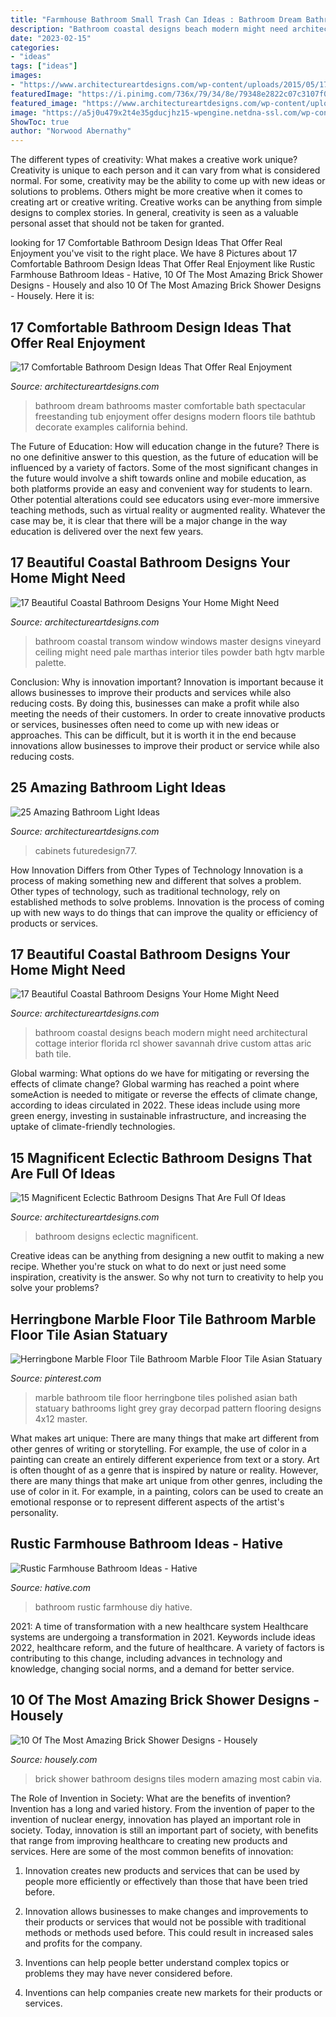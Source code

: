 ```yaml
---
title: "Farmhouse Bathroom Small Trash Can Ideas : Bathroom Dream Bathrooms Master Comfortable Bath Spectacular Freestanding Tub Enjoyment Offer Designs Modern Floors Tile Bathtub Decorate Examples California Behind"
description: "Bathroom coastal designs beach modern might need architectural cottage interior florida rcl shower savannah drive custom attas aric bath tile"
date: "2023-02-15"
categories:
- "ideas"
tags: ["ideas"]
images:
- "https://www.architectureartdesigns.com/wp-content/uploads/2015/05/17-Beautiful-Coastal-Bathroom-Designs-Your-Home-Might-Need-13-630x917.jpg"
featuredImage: "https://i.pinimg.com/736x/79/34/8e/79348e2822c07c3107f02532322bbdb5.jpg"
featured_image: "https://www.architectureartdesigns.com/wp-content/uploads/2015/05/17-Beautiful-Coastal-Bathroom-Designs-Your-Home-Might-Need-13-630x917.jpg"
image: "https://a5j0u479x2t4e35gducjhz15-wpengine.netdna-ssl.com/wp-content/uploads/2017/04/Chich-bathroom-with-modern-shower-cabin-and-white-brick-tiles-1.jpg"
ShowToc: true
author: "Norwood Abernathy"
---
```



The different types of creativity: What makes a creative work unique?
Creativity is unique to each person and it can vary from what is considered normal. For some, creativity may be the ability to come up with new ideas or solutions to problems. Others might be more creative when it comes to creating art or creative writing. Creative works can be anything from simple designs to complex stories. In general, creativity is seen as a valuable personal asset that should not be taken for granted.

	

		
looking for 17 Comfortable Bathroom Design Ideas That Offer Real Enjoyment you've visit to the right place. We have 8 Pictures about 17 Comfortable Bathroom Design Ideas That Offer Real Enjoyment like Rustic Farmhouse Bathroom Ideas - Hative, 10 Of The Most Amazing Brick Shower Designs - Housely and also 10 Of The Most Amazing Brick Shower Designs - Housely. Here it is:
		
    
## 17 Comfortable Bathroom Design Ideas That Offer Real Enjoyment

<img loading=lazy src="https://www.architectureartdesigns.com/wp-content/uploads/2015/03/1515-630x419.jpg" onerror="this.onerror=null;this.src='https://tse1.mm.bing.net/th?id=OIP.QCKXsA2XWhvU0AnAnuKFZQHaE7&amp;pid=15.1';" alt="17 Comfortable Bathroom Design Ideas That Offer Real Enjoyment">

_Source: architectureartdesigns.com_

>bathroom dream bathrooms master comfortable bath spectacular freestanding tub enjoyment offer designs modern floors tile bathtub decorate examples california behind. 

	

The Future of Education: How will education change in the future?
There is no one definitive answer to this question, as the future of education will be influenced by a variety of factors. Some of the most significant changes in the future would involve a shift towards online and mobile education, as both platforms provide an easy and convenient way for students to learn. Other potential alterations could see educators using ever-more immersive teaching methods, such as virtual reality or augmented reality. Whatever the case may be, it is clear that there will be a major change in the way education is delivered over the next few years.

    
## 17 Beautiful Coastal Bathroom Designs Your Home Might Need

<img loading=lazy src="https://www.architectureartdesigns.com/wp-content/uploads/2015/05/17-Beautiful-Coastal-Bathroom-Designs-Your-Home-Might-Need-13-630x917.jpg" onerror="this.onerror=null;this.src='https://tse1.mm.bing.net/th?id=OIP._nrrVw8MmrwVlNni5fonjAHaKx&amp;pid=15.1';" alt="17 Beautiful Coastal Bathroom Designs Your Home Might Need">

_Source: architectureartdesigns.com_

>bathroom coastal transom window windows master designs vineyard ceiling might need pale marthas interior tiles powder bath hgtv marble palette. 

	

Conclusion: Why is innovation important?
Innovation is important because it allows businesses to improve their products and services while also reducing costs. By doing this, businesses can make a profit while also meeting the needs of their customers. In order to create innovative products or services, businesses often need to come up with new ideas or approaches. This can be difficult, but it is worth it in the end because innovations allow businesses to improve their product or service while also reducing costs.

    
## 25 Amazing Bathroom Light Ideas

<img loading=lazy src="https://www.architectureartdesigns.com/wp-content/uploads/2014/02/86.jpg" onerror="this.onerror=null;this.src='https://tse3.mm.bing.net/th?id=OIP.w9mipoMV-a1LceFQRYXIhQHaJ4&amp;pid=15.1';" alt="25 Amazing Bathroom Light Ideas">

_Source: architectureartdesigns.com_

>cabinets futuredesign77. 

	

How Innovation Differs from Other Types of Technology
Innovation is a process of making something new and different that solves a problem. Other types of technology, such as traditional technology, rely on established methods to solve problems. Innovation is the process of coming up with new ways to do things that can improve the quality or efficiency of products or services.

    
## 17 Beautiful Coastal Bathroom Designs Your Home Might Need

<img loading=lazy src="https://www.architectureartdesigns.com/wp-content/uploads/2015/05/17-Beautiful-Coastal-Bathroom-Designs-Your-Home-Might-Need-11-630x945.jpg" onerror="this.onerror=null;this.src='https://tse1.mm.bing.net/th?id=OIP.N3AsHfLcB6wqfDcRjahOuAHaLH&amp;pid=15.1';" alt="17 Beautiful Coastal Bathroom Designs Your Home Might Need">

_Source: architectureartdesigns.com_

>bathroom coastal designs beach modern might need architectural cottage interior florida rcl shower savannah drive custom attas aric bath tile. 

	

Global warming: What options do we have for mitigating or reversing the effects of climate change?
Global warming has reached a point where someAction is needed to mitigate or reverse the effects of climate change, according to ideas circulated in 2022. These ideas include using more green energy, investing in sustainable infrastructure, and increasing the uptake of climate-friendly technologies.

    
## 15 Magnificent Eclectic Bathroom Designs That Are Full Of Ideas

<img loading=lazy src="https://www.architectureartdesigns.com/wp-content/uploads/2016/11/15-Magnificent-Eclectic-Bathroom-Designs-That-Are-Full-Of-Ideas-6-630x886.jpg" onerror="this.onerror=null;this.src='https://tse3.mm.bing.net/th?id=OIP.gYICp1ww-8ykzW0XFe6MiQHaKa&amp;pid=15.1';" alt="15 Magnificent Eclectic Bathroom Designs That Are Full Of Ideas">

_Source: architectureartdesigns.com_

>bathroom designs eclectic magnificent. 

	

Creative ideas can be anything from designing a new outfit to making a new recipe. Whether you're stuck on what to do next or just need some inspiration, creativity is the answer. So why not turn to creativity to help you solve your problems?

    
## Herringbone Marble Floor Tile Bathroom Marble Floor Tile Asian Statuary

<img loading=lazy src="https://i.pinimg.com/736x/79/34/8e/79348e2822c07c3107f02532322bbdb5.jpg" onerror="this.onerror=null;this.src='https://tse3.mm.bing.net/th?id=OIP.31MWwCKVdg0x0u1-X2o7dwHaKp&amp;pid=15.1';" alt="Herringbone Marble Floor Tile Bathroom Marble Floor Tile Asian Statuary">

_Source: pinterest.com_

>marble bathroom tile floor herringbone tiles polished asian bath statuary bathrooms light grey gray decorpad pattern flooring designs 4x12 master. 

	

What makes art unique: There are many things that make art different from other genres of writing or storytelling. For example, the use of color in a painting can create an entirely different experience from text or a story.
Art is often thought of as a genre that is inspired by nature or reality. However, there are many things that make art unique from other genres, including the use of color in it. For example, in a painting, colors can be used to create an emotional response or to represent different aspects of the artist's personality.

    
## Rustic Farmhouse Bathroom Ideas - Hative

<img loading=lazy src="https://hative.com/wp-content/uploads/2016/05/rustic-bathroom/13-rustic-bathroom-ideas.jpg" onerror="this.onerror=null;this.src='https://tse2.mm.bing.net/th?id=OIP.BgtSVJm8N0i68LPmkaInAQHaLH&amp;pid=15.1';" alt="Rustic Farmhouse Bathroom Ideas - Hative">

_Source: hative.com_

>bathroom rustic farmhouse diy hative. 

	

2021: A time of transformation with a new healthcare system
Healthcare systems are undergoing a transformation in 2021. Keywords include ideas 2022, healthcare reform, and the future of healthcare. A variety of factors is contributing to this change, including advances in technology and knowledge, changing social norms, and a demand for better service.

    
## 10 Of The Most Amazing Brick Shower Designs - Housely

<img loading=lazy src="https://a5j0u479x2t4e35gducjhz15-wpengine.netdna-ssl.com/wp-content/uploads/2017/04/Chich-bathroom-with-modern-shower-cabin-and-white-brick-tiles-1.jpg" onerror="this.onerror=null;this.src='https://tse1.mm.bing.net/th?id=OIP.HJexXGtIdnaRimHcDTLungHaLH&amp;pid=15.1';" alt="10 Of The Most Amazing Brick Shower Designs - Housely">

_Source: housely.com_

>brick shower bathroom designs tiles modern amazing most cabin via. 

	

The Role of Invention in Society: What are the benefits of invention?
Invention has a long and varied history. From the invention of paper to the invention of nuclear energy, innovation has played an important role in society. Today, innovation is still an important part of society, with benefits that range from improving healthcare to creating new products and services. Here are some of the most common benefits of innovation:
1. Innovation creates new products and services that can be used by people more efficiently or effectively than those that have been tried before.

2. Innovation allows businesses to make changes and improvements to their products or services that would not be possible with traditional methods or methods used before. This could result in increased sales and profits for the company.

3. Inventions can help people better understand complex topics or problems they may have never considered before.

4. Inventions can help companies create new markets for their products or services.

